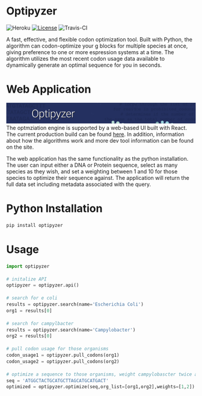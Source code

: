 # Optipyzer
![Heroku](http://heroku-badge.herokuapp.com/?app=optipyzer&style=flat&svg=1)
[![License](https://img.shields.io/badge/License-Apache%202.0-blue.svg)](https://opensource.org/licenses/Apache-2.0)
![Travis-CI](https://travis-ci.org/NLeRoy917/optipyzer.com.svg?branch=master)

A fast, effective, and flexible codon optimization tool. Built with Python, the algorithm can codon-optimize your g blocks for multiple species at once, giving preference to one or more espression systems at a time. The algorithm utilizes the most recent codon usage data available to dynamically generate an optimal sequence for you in seconds.

# Web Application
![Optipyzer Header](https://github.com/NLeRoy917/optipyzer/blob/master/static/imgs/header_img.png)
The optmziation engine is supported by a web-based UI built with React. The current production build can be found [here](https://optipyzer.herokuapp.com). In addition, information about how the algorithms work and more dev tool information can be found on the site. 

The web application has the same functionality as the python installation. The user can input either a DNA or Protein sequence, select as many species as they wish, and set a weighting between 1 and 10 for those species to optimize their sequence against. The application will return the full data set including metadata associated with the query.

# Python Installation
```sh
pip install optipyzer
```

# Usage
```python
import optipyzer

# initalize API
optipyzer = optipyzer.api()

# search for e coli
results = optipyzer.search(name='Escherichia Coli')
org1 = results[0]

# search for campylbacter
results = optipyzer.search(name='Campylobacter')
org2 = results[0]

# pull codon usage for those organisms
codon_usage1 = optipyzer.pull_codons(org1)
codon_usage2 = optipyzer.pull_codons(org2)

# optimize a sequence to those organisms, weight campylobascter twice as much
seq = 'ATGGCTACTGCATGCTTAGCATGCATGACT'
optimized = optipyzer.optimize(seq,org_list=[org1,org2],weights=[1,2])
```
